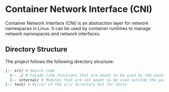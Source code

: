 # Container Network Interface (CNI)

Container Network Interface (CNI) is an abstraction layer for network namespaces in Linux. It can be used by container
runtimes to manage network namespaces and network interfaces.

## Directory Structure

The project follows the following directory structure:

```bash
|-- src/ # Source code
  |-- ./ # Facade like functions that are meant to be used by the package users
  |-- internal/ # Modules that are not meant to be used outside the package
|-- test/ # Mirror of the src/ directory but for tests
```